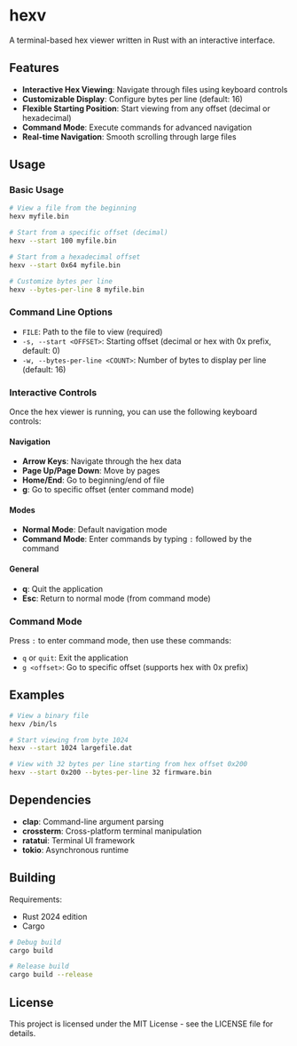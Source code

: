 # hexv

A terminal-based hex viewer written in Rust with an interactive interface.

## Features

- **Interactive Hex Viewing**: Navigate through files using keyboard controls
- **Customizable Display**: Configure bytes per line (default: 16)
- **Flexible Starting Position**: Start viewing from any offset (decimal or hexadecimal)
- **Command Mode**: Execute commands for advanced navigation
- **Real-time Navigation**: Smooth scrolling through large files

## Usage

### Basic Usage

```bash
# View a file from the beginning
hexv myfile.bin

# Start from a specific offset (decimal)
hexv --start 100 myfile.bin

# Start from a hexadecimal offset
hexv --start 0x64 myfile.bin

# Customize bytes per line
hexv --bytes-per-line 8 myfile.bin
```

### Command Line Options

- `FILE`: Path to the file to view (required)
- `-s, --start <OFFSET>`: Starting offset (decimal or hex with 0x prefix, default: 0)
- `-w, --bytes-per-line <COUNT>`: Number of bytes to display per line (default: 16)

### Interactive Controls

Once the hex viewer is running, you can use the following keyboard controls:

#### Navigation
- **Arrow Keys**: Navigate through the hex data
- **Page Up/Page Down**: Move by pages
- **Home/End**: Go to beginning/end of file
- **g**: Go to specific offset (enter command mode)

#### Modes
- **Normal Mode**: Default navigation mode
- **Command Mode**: Enter commands by typing `:` followed by the command

#### General
- **q**: Quit the application
- **Esc**: Return to normal mode (from command mode)

### Command Mode

Press `:` to enter command mode, then use these commands:

- `q` or `quit`: Exit the application
- `g <offset>`: Go to specific offset (supports hex with 0x prefix)

## Examples

```bash
# View a binary file
hexv /bin/ls

# Start viewing from byte 1024
hexv --start 1024 largefile.dat

# View with 32 bytes per line starting from hex offset 0x200
hexv --start 0x200 --bytes-per-line 32 firmware.bin
```

## Dependencies

- **clap**: Command-line argument parsing
- **crossterm**: Cross-platform terminal manipulation
- **ratatui**: Terminal UI framework
- **tokio**: Asynchronous runtime

## Building

Requirements:
- Rust 2024 edition
- Cargo

```bash
# Debug build
cargo build

# Release build
cargo build --release

```


## License

This project is licensed under the MIT License - see the LICENSE file for details.
